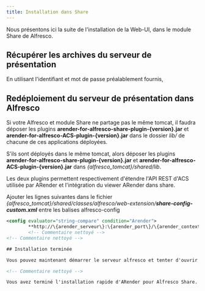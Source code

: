 ```yaml
---
title: Installation dans Share
---
```


Nous présentons ici la suite de l'installation de la Web-UI, dans le module Share de Alfresco.

## Récupérer les archives du serveur de présentation

En utilisant l'identifiant et mot de passe préalablement fournis,

## Redéploiement du serveur de présentation dans Alfresco

Si votre Alfresco et module Share ne partage pas le même tomcat, il faudra déposer les plugins
**arender-for-alfresco-share-plugin-\{version\}.jar** et **arender-for-alfresco-ACS-plugin-\{version\}.jar** dans le dossier *lib/* de chacune de ces
applications déployées.

S’ils sont déployés dans le même tomcat, alors déposer les plugins **arender-for-alfresco-share-plugin-\{version\}.jar** et **arender-for-alfresco-ACS-plugin-\{version\}.jar** dans *\{alfresco_tomcat\}/shared/lib*.

Les deux plugins permettent respectivement d'étendre l'API REST d'ACS utilisée par ARender et l'intégration du viewer ARender dans share.

Ajouter les lignes suivantes dans le fichier _\{alfresco_tomcat\}/shared/classes/alfresco/web-extension/**share-config-custom.xml**_ entre les balises alfresco-config

```xml
<config evaluator="string-compare" condition="Arender">
        **http://\{arender_serveur\}:\{arender_port\}/\{arender_contexte\}**
        <!-- Commentaire nettoyé -->
<!-- Commentaire nettoyé -->

## Installation terminée

Vous pouvez maintenant démarrer le serveur alfresco et tenter d'ouvrir un fichier stocké dans celui-ci.

<!-- Commentaire nettoyé -->

Vous avez terminé l'installation rapide d'ARender pour Alfresco Share. Pour aller plus loin dans la configuration du connecteur ARender pour Alfresco rendez-vous sur cette page : ****Configuration avancée** (lien supprimé)**
